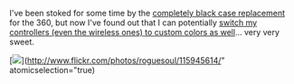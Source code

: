 I've been stoked for some time by the [completely black case replacement](http://www.decalgirl.com/browse.cfm/4,4150.htm) for the 360, but now I've found out that I can potentially [switch my controllers (even the wireless ones) to custom colors as well](http://www.lik-sang.com/news.php?artc=3819&)... very very sweet.

[<img src="http://static.flickr.com/37/115945614_13a2be4954_t_d.jpg" border="0" />](http://www.flickr.com/photos/roguesoul/115945614/" atomicselection="true)